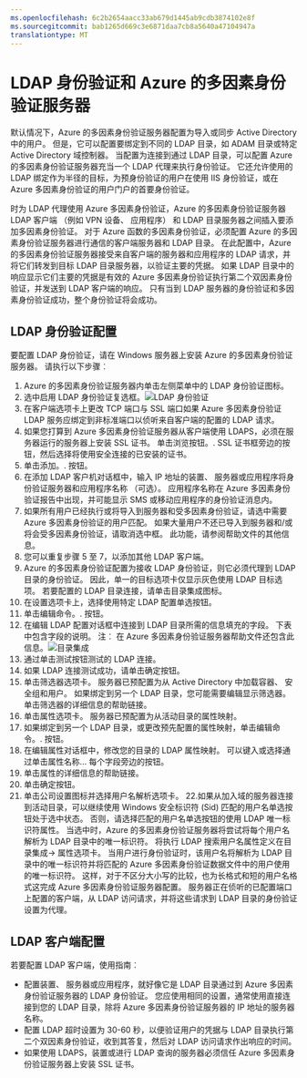 ```yaml
---
ms.openlocfilehash: 6c2b2654aacc33ab679d1445ab9cdb3874102e8f
ms.sourcegitcommit: bab1265d669c3e6871daa7cb8a5640a47104947a
translationtype: MT
---
```

<properties 
    pageTitle="LDAP 身份验证和 Azure 的多因素身份验证服务器" 
    description="这是部署 LDAP 身份验证和 Azure 多因素身份验证服务器将协助 Azure 的多因素身份验证页。" 
    services="multi-factor-authentication" 
    documentationCenter="" 
    authors="billmath" 
    manager="stevenpo" 
    editor="curtand"/>

<tags 
    ms.service="multi-factor-authentication" 
    ms.workload="identity" 
    ms.tgt_pltfrm="na" 
    ms.devlang="na" 
    ms.topic="article" 
    ms.date="08/24/2015" 
    ms.author="billmath"/>

# LDAP 身份验证和 Azure 的多因素身份验证服务器 


默认情况下，Azure 的多因素身份验证服务器配置为导入或同步 Active Directory 中的用户。 但是，它可以配置要绑定到不同的 LDAP 目录，如 ADAM 目录或特定 Active Directory 域控制器。 当配置为连接到通过 LDAP 目录，可以配置 Azure 的多因素身份验证服务器充当一个 LDAP 代理来执行身份验证。 它还允许使用的 LDAP 绑定作为半径的目标，为预身份验证的用户在使用 IIS 身份验证，或在 Azure 多因素身份验证的用户门户的首要身份验证。

时为 LDAP 代理使用 Azure 多因素身份验证，Azure 的多因素身份验证服务器 LDAP 客户端 （例如 VPN 设备、 应用程序） 和 LDAP 目录服务器之间插入要添加多因素身份验证。 对于 Azure 函数的多因素身份验证，必须配置 Azure 的多因素身份验证服务器进行通信的客户端服务器和 LDAP 目录。 在此配置中，Azure 的多因素身份验证服务器接受来自客户端的服务器和应用程序的 LDAP 请求，并将它们转发到目标 LDAP 目录服务器，以验证主要的凭据。 如果 LDAP 目录中的响应显示它们主要的凭据是有效的 Azure 多因素身份验证执行第二个双因素身份验证，并发送到 LDAP 客户端的响应。 只有当到 LDAP 服务器的身份验证和多因素身份验证成功，整个身份验证将会成功。 





## LDAP 身份验证配置


要配置 LDAP 身份验证，请在 Windows 服务器上安装 Azure 的多因素身份验证服务器。 请执行以下步骤︰ 

1. Azure 的多因素身份验证服务器内单击左侧菜单中的 LDAP 身份验证图标。
2. 选中启用 LDAP 身份验证复选框。![LDAP 身份验证](./media/multi-factor-authentication-get-started-server-ldap/ldap2.png) 
3. 在客户端选项卡上更改 TCP 端口与 SSL 端口如果 Azure 多因素身份验证 LDAP 服务应绑定到非标准端口以侦听来自客户端的配置的 LDAP 请求。
4. 如果您打算到 Azure 多因素身份验证服务器从客户端使用 LDAPS，必须在服务器运行的服务器上安装 SSL 证书。 单击浏览按钮。. SSL 证书框旁边的按钮，然后选择将使用安全连接的已安装的证书。 
5. 单击添加。. 按钮。
6. 在添加 LDAP 客户机对话框中，输入 IP 地址的装置、 服务器或应用程序将身份验证服务器和应用程序名称 （可选）。 应用程序名称在 Azure 多因素身份验证报告中出现，并可能显示 SMS 或移动应用程序的身份验证消息内。
7. 如果所有用户已经执行或将导入到服务器和受多因素身份验证，请选中需要 Azure 多因素身份验证的用户匹配。 如果大量用户不还已导入到服务器和/或将会受多因素身份验证，请取消选中框。 此功能，请参阅帮助文件的其他信息。 
8. 您可以重复步骤 5 至 7，以添加其他 LDAP 客户端。
9. Azure 的多因素身份验证配置为接收 LDAP 身份验证，则它必须代理到 LDAP 目录的身份验证。 因此，单一的目标选项卡仅显示灰色使用 LDAP 目标选项。 若要配置的 LDAP 目录连接，请单击目录集成图标。 
10. 在设置选项卡上，选择使用特定 LDAP 配置单选按钮。
11. 单击编辑命令。. 按钮。
12. 在编辑 LDAP 配置对话框中连接到 LDAP 目录所需的信息填充的字段。 下表中包含字段的说明。 注︰ 在 Azure 多因素身份验证服务器帮助文件还包含此信息。![目录集成](./media/multi-factor-authentication-get-started-server-ldap/ldap.png) 
13. 通过单击测试按钮测试的 LDAP 连接。
14. 如果 LDAP 连接测试成功，请单击确定按钮。 
15. 单击筛选器选项卡。 服务器已预配置为从 Active Directory 中加载容器、 安全组和用户。 如果绑定到另一个 LDAP 目录，您可能需要编辑显示筛选器。 单击筛选器的详细信息的帮助链接。
16. 单击属性选项卡。 服务器已预配置为从活动目录的属性映射。
17. 如果绑定到另一个 LDAP 目录，或更改预先配置的属性映射，单击编辑命令。. 按钮。
18. 在编辑属性对话框中，修改您的目录的 LDAP 属性映射。 可以键入或选择通过单击属性名称... 每个字段旁边的按钮。
19. 单击属性的详细信息的帮助链接。
20. 单击确定按钮。
21. 单击公司设置图标并选择用户名解析选项卡。
22.如果从加入域的服务器连接到活动目录，可以继续使用 Windows 安全标识符 (Sid) 匹配的用户名单选按钮处于选中状态。 否则，请选择匹配的用户名单选按钮的使用 LDAP 唯一标识符属性。 当选中时，Azure 的多因素身份验证服务器将尝试将每个用户名解析为 LDAP 目录中的唯一标识符。 将执行 LDAP 搜索用户名属性定义在目录集成-> 属性选项卡。 当用户进行身份验证时，该用户名将解析为 LDAP 目录中的唯一标识符并将匹配的 Azure 多因素身份验证数据文件中的用户使用的唯一标识符。 这样，对于不区分大小写的比较，也为长格式和短的用户名格式这完成 Azure 多因素身份验证服务器配置。 服务器正在侦听的已配置端口上配置的客户端，从 LDAP 访问请求，并将这些请求到 LDAP 目录的身份验证设置为代理。


## LDAP 客户端配置

若要配置 LDAP 客户端，使用指南︰

- 配置装置、 服务器或应用程序，就好像它是 LDAP 目录通过到 Azure 多因素身份验证服务器的 LDAP 身份验证。 您应使用相同的设置，通常使用直接连接到您的 LDAP 目录，除将 Azure 多因素身份验证服务器的 IP 地址的服务器名称。 
- 配置 LDAP 超时设置为 30-60 秒，以便验证用户的凭据与 LDAP 目录执行第二个双因素身份验证，收到其答复，然后对 LDAP 访问请求作出响应的时间。 
- 如果使用 LDAPS，装置或进行 LDAP 查询的服务器必须信任 Azure 多因素身份验证服务器上安装 SSL 证书。

